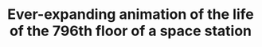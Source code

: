 ---
title: 'Ever-expanding animation of the life of the 796th floor of a space station'
url: https://floor796.com/
image: 1668540950000.png
tags: 'Illustration,animation'
description: 'community illustration project'
---